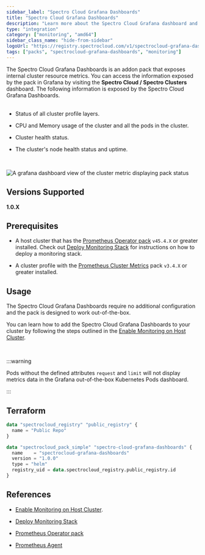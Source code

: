 ```yaml
---
sidebar_label: "Spectro Cloud Grafana Dashboards"
title: "Spectro Cloud Grafana Dashboards"
description: "Learn more about the Spectro Cloud Grafana dashboard and how to use it."
type: "integration"
category: ["monitoring", "amd64"]
sidebar_class_name: "hide-from-sidebar"
logoUrl: "https://registry.spectrocloud.com/v1/spectrocloud-grafana-dashboards/blobs/sha256:a48c9929480a8c463e409e7563279f97d80e674c5cc91cb81c47454aea2c203d?type=image.webp"
tags: ["packs", "spectrocloud-grafana-dashboards", "monitoring"]
---
```


The Spectro Cloud Grafana Dashboards is an addon pack that exposes internal cluster resource metrics. You can access the
information exposed by the pack in Grafana by visiting the **Spectro Cloud / Spectro Clusters** dashboard. The following
information is exposed by the Spectro Cloud Grafana Dashboards. <br /> <br />

- Status of all cluster profile layers.

- CPU and Memory usage of the cluster and all the pods in the cluster.

- Cluster health status.

- The cluster's node health status and uptime.

<br />

![A grafana dashboard view of the cluster metric displaying pack status](/clusters_cluster-management_grafana_spectro_metrics.webp)

## Versions Supported

**1.0.X**

## Prerequisites

- A host cluster that has the [Prometheus Operator pack](prometheus-operator.md) `v45.4.X` or greater installed. Check
  out [Deploy Monitoring Stack](../clusters/cluster-management/monitoring/deploy-monitor-stack.md) for instructions on
  how to deploy a monitoring stack.

- A cluster profile with the [Prometheus Cluster Metrics](prometheus-cluster-metrics.md) pack `v3.4.X` or greater
  installed.

## Usage

The Spectro Cloud Grafana Dashboards require no additional configuration and the pack is designed to work
out-of-the-box.

You can learn how to add the Spectro Cloud Grafana Dashboards to your cluster by following the steps outlined in the
[Enable Monitoring on Host Cluster](../clusters/cluster-management/monitoring/deploy-agent.md).

<br />

:::warning

Pods without the defined attributes `request` and `limit` will not display metrics data in the Grafana out-of-the-box
Kubernetes Pods dashboard.

:::

## Terraform

```terraform hcl
data "spectrocloud_registry" "public_registry" {
  name = "Public Repo"
}

data "spectrocloud_pack_simple" "spectro-cloud-grafana-dashboards" {
  name    = "spectrocloud-grafana-dashboards"
  version = "1.0.0"
  type = "helm"
  registry_uid = data.spectrocloud_registry.public_registry.id
}
```

## References

- [Enable Monitoring on Host Cluster](../clusters/cluster-management/monitoring/deploy-agent.md).

- [Deploy Monitoring Stack](../clusters/cluster-management/monitoring/deploy-monitor-stack.md)

- [Prometheus Operator pack](prometheus-operator.md)

- [Prometheus Agent](prometheus-agent.md)
